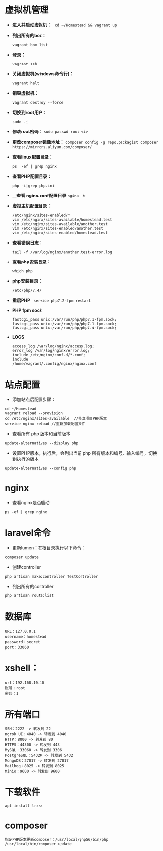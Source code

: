 # 虚拟机管理

*  __进入并启动虚拟机：__
	` cd ~/Homestead && vagrant up`

* __列出所有的box：__

	`vagrant box list`
* __登录：__

	`vagrant ssh`
* __关闭虚拟机(windows命令行)：__

	`vagrant halt`
* __销毁虚拟机：__

	`vagrant destroy --force`
* __切换到root用户：__

	`sudo -i `
* __修改root密码：__
`sudo passwd root <1>`
*  __更改composer镜像地址：__
`composer config -g repo.packagist composer https://mirrors.aliyun.com/composer/`

* __查看linux配置目录：__

	`ps  -ef | grep nginx`
* __查看PHP配置目录：__

	`php -i|grep php.ini`
*  ____查看 nginx.conf配置目录__
	`nginx -t`
* __虚拟主机配置目录：__
    ```
    /etc/nginx/sites-enabled/*
    vim /etc/nginx/sites-available/homestead.test
    vim /etc/nginx/sites-available/another.test
    vim /etc/nginx/sites-enabled/another.test
    vim /etc/nginx/sites-enabled/homestead.test
    ```

* __查看错误日志：__

	`tail -f /var/log/nginx/another.test-error.log`

+ __查看php安装目录：__

	`which php`
- __php安装目录：__

	`/etc/php/7.4/`

* __重启PHP__
	` service php7.2-fpm restart`

* __PHP fpm sock__
    ```
    fastcgi_pass unix:/var/run/php/php7.1-fpm.sock;
    fastcgi_pass unix:/var/run/php/php7.1-fpm.sock;
    fastcgi_pass unix:/var/run/php/php7.4-fpm.sock;
    ```
* __LOGS__
    ```
    access_log /var/log/nginx/access.log;
    error_log /var/log/nginx/error.log;
    include /etc/nginx/conf.d/*.conf;
    include 
    /home/vagrant/.config/nginx/nginx.conf
    ```

# 站点配置

* 添加站点后配置步骤：
```
cd ~/Homestead
vagrant reload --provision
cd /etc/nginx/sites-available  //修改项目PHP版本
service nginx reload //重新加载配置文件
```
* 查看所有 php 版本和当前版本
```
update-alternatives --display php
```
* 设置PHP版本，执行后，会列出当前 php 所有版本和编号，输入编号，切换到执行的版本
```
update-alternatives --config php
```

# nginx 
* 查看nginx是否启动
```
ps -ef | grep nginx 
```

# laravel命令
* 更新lumen：在根目录执行以下命令：
```
composer update
```
* 创建controller
```
php artisan make:controller TestController
```
* 列出所有的controller
```
php artisan route:list
```


# 数据库
    URL：127.0.0.1
    username：homestead
    password：secret
    port：33060

# xshell：
    url：192.168.10.10
    账号：root
    密码：1


# 所有端口
	SSH：2222 -> 转发到 22
	ngrok UI：4040 -> 转发到 4040
	HTTP：8000 -> 转发到 80
	HTTPS：44300 -> 转发到 443
	MySQL：33060 -> 转发到 3306
	PostgreSQL：54320 -> 转发到 5432
	MongoDB：27017 -> 转发到 27017
	Mailhog：8025 -> 转发到 8025
	Minio：9600 -> 转发到 9600


# 下载软件
	apt install lrzsz
	
# composer
	指定PHP版本更新composer：/usr/local/php56/bin/php /usr/local/bin/composer update
